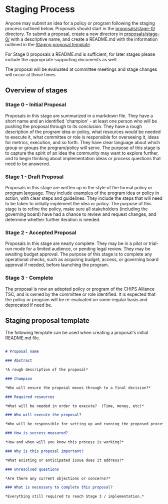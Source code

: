 # Staging Process

Anyone may submit an idea for a policy or program following the staging process outlined below. Proposals should start in the [proposals/stage-0/](./proposals/stage-0) directory.  To submit a proposal, create a new directory in [proposals/stage-0/](proposals/stage-0) with a descriptive name, and create a README.md with the information outlined in the [Staging proposal template](#staging-proposal-template).

For Stage 0 proposals a README.md is sufficient, for later stages please include the appropriate supporting documents as well.

The proposal will be evaluated at committee meetings and stage changes will occur at those times.

## Overview of stages

### Stage 0 - Initial Proposal
Proposals in this stage are summarized in a markdown file. They have a short name and an identified 'champion' - at least one person who will be pushing the proposal through to its conclusion. They have a rough description of the program idea or policy, what resources would be needed to execute it, what committee or role is responsible for overseeing it, ideas for metrics, execution, and so forth. They have clear language about which group or groups the program/policy will serve. The purpose of this stage is to capture the spirit of an idea the community may want to explore further, and to begin thinking about implementation ideas or process questions that need to be answered.

### Stage 1 - Draft Proposal
Proposals in this stage are written up in the style of the formal policy or program language. They include examples of the program idea or policy in action, with clear steps and guidelines. They include the steps that will need to be taken to initially implement the idea or policy. The purpose of this stage is to refine the policy, make sure all stakeholders (including the governing board) have had a chance to review and request changes, and determine whether further iteration is needed.

### Stage 2 - Accepted Proposal
Proposals in this stage are nearly complete. They may be in a pilot or trial-run mode for a limited audience, or pending legal review. They may be awaiting budget approval. The purpose of this stage is to complete any operational checks, such as acquiring budget, access, or governing board approval if needed, before launching the program.

### Stage 3 - Complete
The proposal is now an adopted policy or program of the CHIPS Alliance TSC, and is owned by the committee or role identified. It is expected that the policy or program will be re-evaluated on some regular basis and deprecated if need be.

## Staging proposal template

The following template can be used when creating a proposal's initial README.md file.

```markdown

# Proposal name

### Abstract

*A rough description of the proposal*

### Champion

*Who will ensure the proposal moves through to a final decision?*

### Required resources

*What will be needed in order to execute?  (Time, money, etc)*

### Who will execute the proposal?

*Who will be responsible for setting up and running the proposed process?*

### How is success measured?

*How and when will you know this process is working?*

### Why is this proposal important?

*What existing or anticipated issue does it address?*

### Unresolved questions

*Are there any current objections or concerns?*

### What is necessary to complete this proposal?

*Everything still required to reach Stage 3 / implementation.*